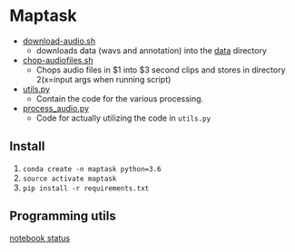 # Maptask


* [download-audio.sh](./download-audio.sh)
  - downloads data (wavs and annotation) into the [data](./data/) directory
* [chop-audiofiles.sh](./chop-audiofiles.sh) 
  - Chops audio files in $1 into $3 second clips and stores in directory $2 ($x=input args when running script)
* [utils.py](./utils.py)
  - Contain the code for the various processing.
* [process\_audio.py](./process_audio.py)
  - Code for actually utilizing the code in `utils.py`



## Install

1. `conda create -n maptask python=3.6`
2. `source activate maptask`
3. `pip install -r requirements.txt`

## Programming utils

[notebook status](/notes/programming.ipynb)

